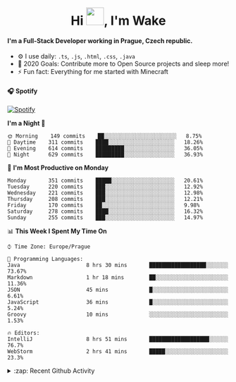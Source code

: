 <h1 align="center">Hi <img src="https://raw.githubusercontent.com/MrWakeCZ/MrWakeCZ/master/Hi.gif" width="40px" />, I'm Wake</h1>

#### I'm a Full-Stack Developer working in Prague, Czech republic.
- ⚙️ I use daily: `.ts`, `.js`, `.html`, `.css`, `.java`
- 🥅 2020 Goals: Contribute more to Open Source projects and sleep more!
- ⚡ Fun fact: Everything for me started with Minecraft

#### 🎧 Spotify
[![Spotify](https://novatorem-delta-eight.vercel.app/api/spotify)](https://open.spotify.com/user/wakeecz)

<!--START_SECTION:waka-->
**I'm a Night 🦉** 

```text
🌞 Morning    149 commits    ██░░░░░░░░░░░░░░░░░░░░░░░   8.75% 
🌆 Daytime    311 commits    ████░░░░░░░░░░░░░░░░░░░░░   18.26% 
🌃 Evening    614 commits    █████████░░░░░░░░░░░░░░░░   36.05% 
🌙 Night      629 commits    █████████░░░░░░░░░░░░░░░░   36.93%

```
📅 **I'm Most Productive on Monday** 

```text
Monday       351 commits    █████░░░░░░░░░░░░░░░░░░░░   20.61% 
Tuesday      220 commits    ███░░░░░░░░░░░░░░░░░░░░░░   12.92% 
Wednesday    221 commits    ███░░░░░░░░░░░░░░░░░░░░░░   12.98% 
Thursday     208 commits    ███░░░░░░░░░░░░░░░░░░░░░░   12.21% 
Friday       170 commits    ██░░░░░░░░░░░░░░░░░░░░░░░   9.98% 
Saturday     278 commits    ████░░░░░░░░░░░░░░░░░░░░░   16.32% 
Sunday       255 commits    ███░░░░░░░░░░░░░░░░░░░░░░   14.97%

```


📊 **This Week I Spent My Time On** 

```text
⌚︎ Time Zone: Europe/Prague

💬 Programming Languages: 
Java                     8 hrs 30 mins       ██████████████████░░░░░░░   73.67% 
Markdown                 1 hr 18 mins        ██░░░░░░░░░░░░░░░░░░░░░░░   11.36% 
JSON                     45 mins             █░░░░░░░░░░░░░░░░░░░░░░░░   6.61% 
JavaScript               36 mins             █░░░░░░░░░░░░░░░░░░░░░░░░   5.24% 
Groovy                   10 mins             ░░░░░░░░░░░░░░░░░░░░░░░░░   1.53%

🔥 Editors: 
IntelliJ                 8 hrs 51 mins       ███████████████████░░░░░░   76.7% 
WebStorm                 2 hrs 41 mins       █████░░░░░░░░░░░░░░░░░░░░   23.3%

```


<!--END_SECTION:waka-->

<details>
  <summary>:zap: Recent Github Activity</summary>

<!--START_SECTION:activity-->
1. 🎉 Merged PR [#14](https://github.com/craftmania-cz/craftmanager/pull/14) in [craftmania-cz/craftmanager](https://github.com/craftmania-cz/craftmanager)
2. 🎉 Merged PR [#89](https://github.com/waked-cz/corgi/pull/89) in [waked-cz/corgi](https://github.com/waked-cz/corgi)
3. 🗣 Commented on [#14](https://github.com/craftmania-cz/craftmanager/issues/14) in [craftmania-cz/craftmanager](https://github.com/craftmania-cz/craftmanager)
4. 🎉 Merged PR [#2](https://github.com/craftmania-cz/craftcore/pull/2) in [craftmania-cz/craftcore](https://github.com/craftmania-cz/craftcore)
5. 🎉 Merged PR [#7](https://github.com/craftmania-cz/craftlobby/pull/7) in [craftmania-cz/craftlobby](https://github.com/craftmania-cz/craftlobby)
<!--END_SECTION:activity-->

</details>
